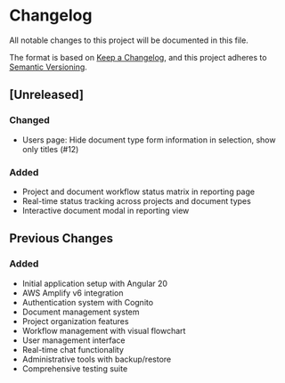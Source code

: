 # Changelog

All notable changes to this project will be documented in this file.

The format is based on [Keep a Changelog](https://keepachangelog.com/en/1.0.0/),
and this project adheres to [Semantic Versioning](https://semver.org/spec/v2.0.0.html).

## [Unreleased]

### Changed
- Users page: Hide document type form information in selection, show only titles (#12)

### Added
- Project and document workflow status matrix in reporting page
- Real-time status tracking across projects and document types
- Interactive document modal in reporting view

## Previous Changes

### Added
- Initial application setup with Angular 20
- AWS Amplify v6 integration
- Authentication system with Cognito
- Document management system
- Project organization features
- Workflow management with visual flowchart
- User management interface
- Real-time chat functionality
- Administrative tools with backup/restore
- Comprehensive testing suite